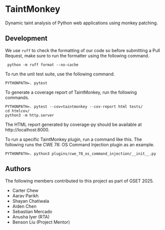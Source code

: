 # TaintMonkey
Dynamic taint analysis of Python web applications using monkey patching.

## Development
We use `ruff` to check the formatting of our code so before submitting a Pull Request, make sure to run the formatter using the following command.

```
 python -m ruff format --no-cache
```

To run the unit test suite, use the following command.

```
PYTHONPATH=. pytest
```

To generate a coverage report of TaintMonkey, run the following commands.

```
PYTHONPATH=. pytest --cov=taintmonkey --cov-report html tests/
cd htmlcov/
python3 -m http.server
```

The HTML report generated by coverage-py should be available at http://localhost:8000.

To run a specific TaintMonkey plugin, run a command like this.
The following runs the CWE 78: OS Command Injection plugin as an example.

```
PYTHONPATH=. python3 plugins/cwe_78_os_command_injection/__init__.py
```

## Authors
The following members contributed to this project as part of GSET 2025.
 
- Carter Chew
- Aarav Parikh
- Shayan Chatiwala
- Aiden Chen
- Sebastian Mercado
- Anusha Iyer (RTA)
- Benson Liu (Project Mentor)